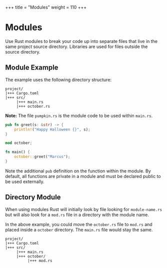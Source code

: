 +++
title = "Modules"
weight = 110
+++

# Modules

Use Rust modules to break your code up into separate files that live in the same project source directory. Libraries are used for files outside the source directory.

## Module Example

The example uses the following directory structure:

```
project/
|+++ Cargo.toml
|+++ src/
     |+++ main.rs
     |+++ october.rs
```

**Note:** The file `pumpkin.rs` is the module code to be used within `main.rs`.

```rs
pub fn greet(s: &str) -> {
    println!("Happy Halloween {}", s);
}
```

```rs
mod october;

fn main() {
    october::greet("Marcus");
}
```

Note the additional `pub` definition on the function within the module. By default, all functions are private in a module and must be declared public to be used externally.

## Directory Module

When using modules Rust will initially look by file looking for `module-name.rs` but will also look for a `mod.rs` file in a directory with the module name.

In the above example, you could move the `october.rs` file to `mod.rs` and placed inside a `october` directory. The `main.rs` file would stay the same.

```
project/
|+++ Cargo.toml
|+++ src/
     |+++ main.rs
     |+++ october/
          |+++ mod.rs
```
